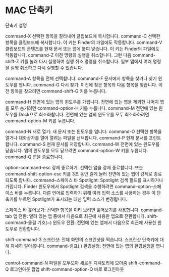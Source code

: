 MAC 단축키
==========

단축키 설명

command-X 선택한 항목을 잘라내어 클립보드에 복사합니다. 
command-C 선택한 항목을 클립보드에 복사합니다. 이 키는 Finder의 파일에도 작동합니다. command-V 클립보드의 콘텐츠를 현재 문서 또는 앱에 붙여 넣습니다. 이 키는 Finder의 파일에도 작동합니다. 
command-Z 이전 명령의 실행을 취소합니다. 그런 다음 
command-shift-Z 키를 눌러 다시 실행하여 실행 취소 명령을 취소합니다. 일부 앱에서 여러 명령을 실행 취소하고 다시 실행할 수 있습니다.

command-A 항목을 전체 선택합니다.
command-F 문서에서 항목을 찾거나 찾기 윈도우를 엽니다.
command-G 다시 찾기: 이전에 찾은 항목의 다음 항목을 찾습니다. 이전 항목을 찾으려면 command-shift-G 키를 누릅니다.

command-H 전면에 있는 앱의 윈도우를 가립니다.
전면에 있는 앱을 제외한 나머지 앱을 모두 숨기려면 command-option-H 키를 누릅니다.
command-M 전면에 있는 윈도우를 Dock으로 최소화합니다.
전면에 있는 앱의 윈도우를 모두 최소화하려면 command-option-M 키를 누릅니다.

command-N 새로 열기: 새 문서 또는 윈도우를 엽니다.
command-O 선택한 항목을 열거나 대화상자를 열어 열려는 파일을 선택합니다.
command-P 현재 문서를 프린트합니다.
command-S 현재 문서를 저장합니다.
command-W 전면에 있는 윈도우를 닫습니다. 앱의 윈도우를 모두 닫으려면 command-option-W 키를 누릅니다.
command-Q 앱을 종료합니다.

option-command-esc 강제 종료하기: 선택한 앱을 강제 종료합니다. 또는 command-shift-option-esc 키를 3초 동안 길게 눌러 전면에 있는 앱이 강제로 종료되도록 합니다.
command–스페이스 바 Spotlight: Spotlight 검색 필드를 표시하거나 가립니다. 
Finder 윈도우에서 Spotlight 검색을 수행하려면 command–option–스페이스 바를 누릅니다.
다른 언어로 입력하기 위해 여러 입력 소스를 사용하는 경우 이 단축키를 누르면 Spotlight가 표시되는 대신 입력 소스가 변경됩니다.

스페이스 바 훑어보기: 선택한 항목을 미리 보려면 훑어보기를 사용합니다.
command-tab 앱 전환: 열려 있는 앱 중에서 다음으로 최근에 사용한 앱으로 전환합니다. shift-command-물결 기호(~) 윈도우 전환: 전면에 있는 앱에서 다음으로 최근에 사용한 윈도우로 전환합니다.

shift-command-3 스크린샷: 전체 화면의 스크린샷을 찍습니다. 스크린샷 단축키에 대해 자세히 알아봅니다. command-쉼표(,) 환경설정: 전면에 있는 앱의 환경설정을 엽니다.

control-command-N 파일을 모두모아 새로운 디렉토리에 모아줌
shift-command-Q 로그인아웃 팝업
shift-command-option-Q 바로 로그인아웃
